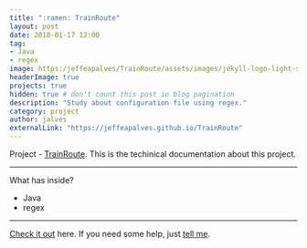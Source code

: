 ```yaml
---
title: ":ramen: TrainRoute"
layout: post
date: 2018-01-17 12:00
tag:    
- Java
- regex
image: https:/jeffeapalves/TrainRoute/assets/images/jekyll-logo-light-solid.png
headerImage: true
projects: true
hidden: true # don't count this post in blog pagination
description: "Study about configuration file using regex."
category: project
author: jalves
externalLink: "https://jeffeapalves.github.io/TrainRoute"
---
```



Project - [TrainRoute](https://jeffeapalves.github.io/TrainRoute/). This is the techinical documentation about this project.

---

What has inside?

- Java
- regex

---

[Check it out](http://jeffeapalves.github.io/TrainRoute/) here.
If you need some help, just [tell me](http://github.com/jeffeapalves/TrainsRoute/issues).
